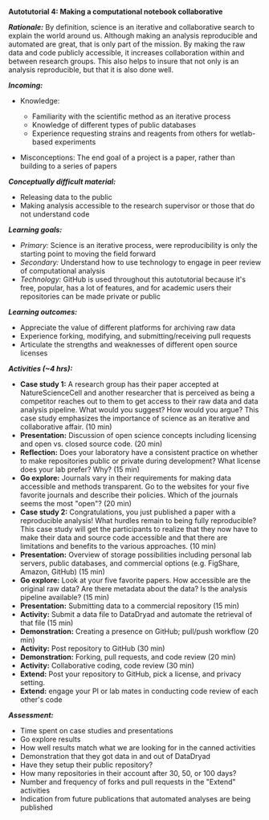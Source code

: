 **Autotutorial 4: Making a computational notebook collaborative**

***Rationale:*** By definition, science is an iterative and collaborative search
to explain the world around us. Although making an analysis reproducible and
automated are great, that is only part of the mission. By making the raw data
and code publicly accessible, it increases collaboration within and between
research groups. This also helps to insure that not only is an analysis
reproducible, but that it is also done well.

***Incoming:***

* Knowledge:

  * Familiarity with the scientific method as an iterative process
  * Knowledge of different types of public databases
  * Experience requesting strains and reagents from others for wetlab-based
    experiments

* Misconceptions: The end goal of a project is a paper, rather than building to
  a series of papers

***Conceptually difficult material:***

* Releasing data to the public
* Making analysis accessible to the research supervisor or those that do not
  understand code

***Learning goals:***

* *Primary:* Science is an iterative process, were reproducibility is only the
  starting point to moving the field forward
* *Secondary:* Understand how to use technology to engage in peer review of
  computational analysis
* *Technology:* GitHub is used throughout this autotutorial because it's free,
  popular, has a lot of features, and for academic users their repositories can
  be made private or public

***Learning outcomes:***

* Appreciate the value of different platforms for archiving raw data
* Experience forking, modifying, and submitting/receiving pull requests
* Articulate the strengths and weaknesses of different open source licenses

***Activities (~4 hrs):***

* **Case study 1:** A research group has their paper accepted at
  NatureScienceCell and another researcher that is perceived as being a
  competitor reaches out to them to get access to their raw data and data
  analysis pipeline. What would you suggest? How would you argue? This case
  study emphasizes the importance of science as an iterative and collaborative
  affair. (10 min)
* **Presentation:** Discussion of open science concepts including licensing and
  open vs. closed source code. (20 min)
* **Reflection:** Does your laboratory have a consistent practice on whether to
  make repositories public or private during development? What license does
  your lab prefer? Why? (15 min)
* **Go explore:** Journals vary in their requirements for making data accessible
  and methods transparent. Go to the websites for your five favorite journals
  and describe their policies. Which of the journals seems the most "open"? (20
  min)
* **Case study 2:** Congratulations, you just published a paper with a
  reproducible analysis! What hurdles remain to being fully reproducible? This
  case study will get the participants to realize that they now have to make
  their data and source code accessible and that there are limitations and
  benefits to the various approaches. (10 min)
* **Presentation:** Overview of storage possibilities including personal lab
  servers, public databases, and commercial options (e.g. FigShare,
  Amazon, GitHub) (15 min)
* **Go explore:** Look at your five favorite papers. How accessible are the
  original raw data? Are there metadata about the data? Is the analysis
  pipeline available? (15 min)
* **Presentation:** Submitting data to a commercial repository (15 min)
* **Activity:** Submit a data file to DataDryad and automate the retrieval of
  that file (15 min)
* **Demonstration:** Creating a presence on GitHub; pull/push workflow (20 min)
* **Activity:** Post repository to GitHub (30 min)
* **Demonstration:** Forking, pull requests, and code review (20 min)
* **Activity:** Collaborative coding, code review (30 min)
* **Extend:** Post your repository to GitHub, pick a license, and privacy
  setting.
* **Extend:** engage your PI or lab mates in conducting code review of each
  other's code

***Assessment:***

* Time spent on case studies and presentations
* Go explore results
* How well results match what we are looking for in the canned activities
* Demonstration that they got data in and out of DataDryad
* Have they setup their public repository?
* How many repositories in their account after 30, 50, or 100 days?
* Number and frequency of forks and pull requests in the "Extend" activities
* Indication from future publications that automated analyses are being
  published
